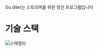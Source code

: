 Go.diter는 스트리머를 위한 정산 프로그램입니다








<h1>기술 스택</h1>

![스택정리](https://github.com/ChisaeHwang/realGoditer/assets/85073718/307bd40d-7268-45a0-9f39-972bbde1ddf8)
